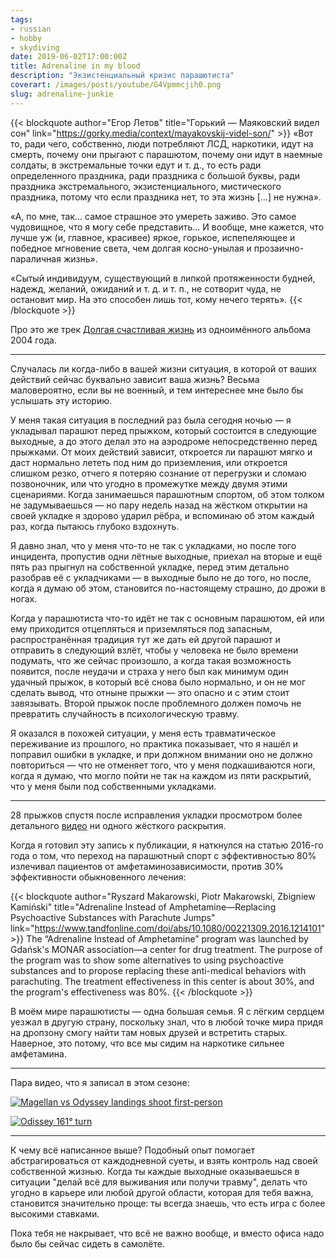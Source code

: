 ```yaml
---
tags:
- russian
- hobby
- skydiving
date: 2019-06-02T17:00:00Z
title: Adrenaline in my blood
description: "Экзистенциальный кризис парашютиста"
coverart: /images/posts/youtube/G4Vpmmcjih0.png
slug: adrenaline-junkie
---
```


{{< blockquote author="Егор Летов" title="Горький — Маяковский видел сон" link="https://gorky.media/context/mayakovskij-videl-son/" >}}
«Вот то, ради чего, собственно, люди потребляют ЛСД, наркотики, идут на смерть, почему они прыгают с парашютом, почему они идут в наемные солдаты, в экстремальные точки едут и т. д., то есть ради определенного праздника, ради праздника с большой буквы, ради праздника экстремального, экзистенциального, мистического праздника, потому что если праздника нет, то эта жизнь […] не нужна».

«А, по мне, так… самое страшное это умереть заживо. Это самое чудовищное, что я могу себе представить… И вообще, мне кажется, что лучше уж (и, главное, красивее) яркое, горькое, испепеляющее и победное мгновение света, чем долгая косно-унылая и прозаично-параличная жизнь».

«Сытый индивидуум, существующий в липкой протяженности будней, надежд, желаний, ожиданий и т. д. и т. п., не сотворит чуда, не остановит мир. На это способен лишь тот, кому нечего терять».
{{< /blockquote >}}

Про это же трек [Долгая счастливая жизнь](https://music.yandex.ru/album/4784435/track/37696614) из одноимённого альбома 2004 года.

---

Случалась ли когда-либо в вашей жизни ситуация, в которой от ваших действий сейчас буквально зависит ваша жизнь? Весьма маловероятно, если вы не военный, и тем интереснее мне было бы услышать эту историю.

У меня такая ситуация в последний раз была сегодня ночью — я укладывал парашют перед прыжком, который состоится в следующие выходные, а до этого делал это на аэродроме непосредственно перед прыжками. От моих действий зависит, откроется ли парашют мягко и даст нормально лететь под ним до приземления, или откроется слишком резко, отчего я потеряю сознание от перегрузки и сломаю позвоночник, или что угодно в промежутке между двумя этими сценариями. Когда занимаешься парашютным спортом, об этом толком не задумываешься — но пару недель назад на жёстком открытии на своей укладке я здорово ударил рёбра, и вспоминаю об этом каждый раз, когда пытаюсь глубоко вздохнуть.

<!--more-->

Я давно знал, что у меня что-то не так с укладками, но после того инцидента, пропустив одни лётные выходные, приехал на вторые и ещё пять раз прыгнул на собственной укладке, перед этим детально разобрав её с укладчиками — в выходные было не до того, но после, когда я думаю об этом, становится по-настоящему страшно, до дрожи в ногах.

Когда у парашютиста что-то идёт не так с основным парашютом, ей или ему приходится отцепляться и приземляться под запасным, распространённая традиция тут же дать ей другой парашют и отправить в следующий взлёт, чтобы у человека не было времени подумать, что же сейчас произошло, а когда такая возможность появится, после неудачи и страха у него был как минимум один удачный прыжок, в который всё снова было нормально, и он не мог сделать вывод, что отныне прыжки — это опасно и с этим стоит завязывать. Второй прыжок после проблемного должен помочь не превратить случайность в психологическую травму.

Я оказался в похожей ситуации, у меня есть травматическое переживание из прошлого, но практика показывает, что я нашёл и поправил ошибки в укладке, и при должном внимании оно не должно повториться — что не отменяет того, что у меня подкашиваются ноги, когда я думаю, что могло пойти не так на каждом из пяти раскрытий, что у меня были под собственными укладками.

---

28 прыжков спустя после исправления укладки просмотром более детального [видео](https://www.youtube.com/watch?v=hGyvLfdTH1k) ни одного жёсткого раскрытия.

Когда я готовил эту запись к публикации, я наткнулся на статью 2016-го года о том, что переход на парашютный спорт с эффективностью 80% излечивал пациентов от амфетаминозависимости, против 30% эффективности обыкновенного лечения:

{{< blockquote author="Ryszard Makarowski, Piotr Makarowski, Zbigniew Kamiński" title="Adrenaline Instead of Amphetamine—Replacing Psychoactive Substances with Parachute Jumps" link="https://www.tandfonline.com/doi/abs/10.1080/00221309.2016.1214101" >}}
The “Adrenaline Instead of Amphetamine” program was launched by Gdańsk's MONAR association—a center for drug treatment. The purpose of the program was to show some alternatives to using psychoactive substances and to propose replacing these anti-medical behaviors with parachuting. The treatment effectiveness in this center is about 30%, and the program's effectiveness was 80%.
{{< /blockquote >}}

В моём мире парашютисты — одна большая семья. Я с лёгким сердцем уезжал в другую страну, поскольку знал, что в любой точке мира придя на дропзону смогу найти там новых друзей и встретить старых. Наверное, это потому, что все мы сидим на наркотике сильнее амфетамина.

---

Пара видео, что я записал в этом сезоне:

[![Magellan vs Odyssey landings shoot first-person](/images/posts/youtube/G4Vpmmcjih0.png#center)](https://www.youtube.com/watch?v=G4Vpmmcjih0)

[![Odissey 161° turn](/images/posts/youtube/-NJxz8MpcYg.png#center)](https://www.youtube.com/watch?v=-NJxz8MpcYg)

---

К чему всё написанное выше? Подобный опыт помогает абстрагироваться от каждодневной суеты, и взять контроль над своей собственной жизнью. Когда ты каждые выходные оказываешься в ситуации "делай всё для выживания или получи травму", делать что угодно в карьере или любой другой области, которая для тебя важна, становится значительно проще: ты всегда знаешь, что есть игра с более высокими ставками.

Пока тебя не накрывает, что всё не важно вообще, и вместо офиса надо было бы сейчас сидеть в самолёте.
